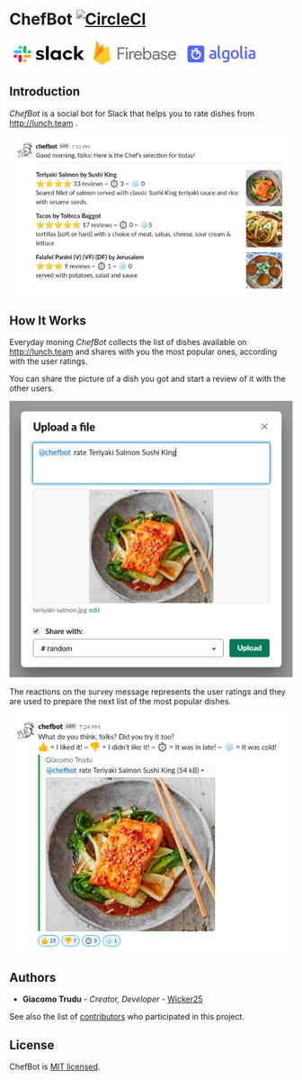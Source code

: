 # ChefBot [![CircleCI](https://circleci.com/gh/Wicker25/chefbot.svg?style=svg)](https://circleci.com/gh/Wicker25/chefbot)

![slack logo](/docs/slack-logo.png) ![firebase logo](/docs/firebase-logo.png) ![algolia logo](/docs/algolia-logo.png)

## Introduction

*ChefBot* is a social bot for Slack that helps you to rate dishes
from http://lunch.team .

![most popular dishes](/docs/most-popular-products.png)

## How It Works

Everyday moning *ChefBot* collects the list of dishes available
on http://lunch.team and shares with you the most popular ones,
according with the user ratings.

You can share the picture of a dish you got and start a review of it
with the other users.

![rate product modal](/docs/rate-product.png)

The reactions on the survey message represents the user ratings and
they are used to prepare the next list of the most popular dishes.

![rate product survey](/docs/rate-product-reactions.png)

## Authors

* **Giacomo Trudu** - *Creator, Developer* - [Wicker25](https://github.com/Wicker25)

See also the list of [contributors](https://github.com/Wicker25/puro/contributors)
who participated in this project.

## License

ChefBot is [MIT licensed](LICENSE).
